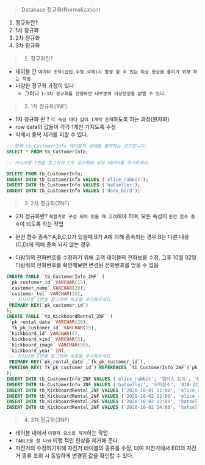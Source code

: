 > Database 정규화(Normalization)
1. 정규화란?
2. 1차 정규화
3. 2차 정규화
4. 3차 정규화

> 01. 정규화란?
- 테이블 간 `데이터 조작(삽입,수정,삭제)시 발생 할 수 있는 이상 현상을 줄이기 위해 하는 작업`
- 다양한 정규화 과정이 있다
    - 그러나 `1~3차 정규화를 진행하면 대부분의 이상현상을 없앨 수 있다.`

> 02. 1차 정규화(1NF)
- 1차 정규화 란 ? `각 속성 마다 값이 1개씩 존재`하도록 하는 과정(원자화)
- row data의 값들이 각각 1개만 가지도록 수정
- 삭제시 중복 제거를 피할 수 있다.
```sql
-- 현재 tb_CustomerInfo 테이블의 상태를 출력하는 코드입니다.
SELECT * FROM tb_CustomerInfo;

-- 지시사항 1번을 참고하여 1차 정규화에 맞춰 데이터를 추가하세요.

DELETE FROM tb_CustomerInfo;
INSERT INTO tb_CustomerInfo VALUES ('elice_rabbit');
INSERT INTO tb_CustomerInfo VALUES ('hatseller');
INSERT INTO tb_CustomerInfo VALUES ('dodo_bird');

```
> 03. 2차 정규화(2NF)
- 2차 정규화란? `복합키로 구성 되어 있을 때 고려`해야 하며, 모든 속성이 `완전 함수 종속`이 되도록 하는 작업
- 완전 함수 종속? A,B,C,D가 있을때 B가 A에 의해 종속되는 경우 B는 다른 내용(C,D)에 의해 종속 되지 않는 경우

- 다람쥐의 전화번호를 수정하기 위해 고객 테이블의 전화보를 수정, 그후 10월 02일 다람쥐의 전화번호를 확인해보면 변경된 전화번호를 얻을 수 있음

```sql
CREATE TABLE `tb_CustomerInfo_2NF` (
 `pk_customer_id` VARCHAR(15),
 `customer_name` VARCHAR(20),
 `customer_tel` VARCHAR(15),
 -- 지시사항 1번을 참고하여 속성을 추가해주세요.
 PRIMARY KEY(`pk_customer_id`)
);
CREATE TABLE `tb_KickboardRental_2NF` (
 `pk_rental_date` VARCHAR(20),
 `fk_pk_customer_id` VARCHAR(15),
 `kickboard_id` VARCHAR(5),
 `kickboard_kind` VARCHAR(5),
 `kickboard_image` VARCHAR(50),
 `kickboard_year` INT,
 -- 지시사항 2번을 참고하여 속성을 추가해주세요.
 PRIMARY KEY(`pk_rental_date`,`fk_pk_customer_id`),
 FOREIGN KEY(`fk_pk_customer_id`) REFERENCES `tb_CustomerInfo_2NF`(`pk_customer_id`)
);
INSERT INTO tb_CustomerInfo_2NF VALUES ('elice_rabbit', '엘리스 토끼', '010-1111-2222');
INSERT INTO tb_CustomerInfo_2NF VALUES ('hatseller', '모자장수', '010-2222-3333');
INSERT INTO tb_KickboardRental_2NF VALUES ('2020-10-01 11:00', 'elice_rabbit', 'E01', 'A', 'http://...', 2019);
INSERT INTO tb_KickboardRental_2NF VALUES ('2020-10-02 12:00', 'elice_rabbit', 'E02', 'B', 'http://...', 2020);
INSERT INTO tb_KickboardRental_2NF VALUES ('2020-10-02 12:00', 'hatseller', 'E01', 'A', 'http://...', 2019);
INSERT INTO tb_KickboardRental_2NF VALUES ('2020-10-02 14:00', 'hatseller','E03', 'A', 'http://...', 2019);
```

> 04. 3차 정규화(3NF)
- 테이블 내에서 `이행적 요소를 제거`하는 작업
- `TABLE을 잘 나눠` 이행 적인 현상을 제거해 준다.
- 자전거의 수정하기위해 자전거 테이블의 종류를 수정, 대여 자전거에서 E01의 자잔거 종류 조회 시 동일하게 변경된 값을 확인할 수 있다.